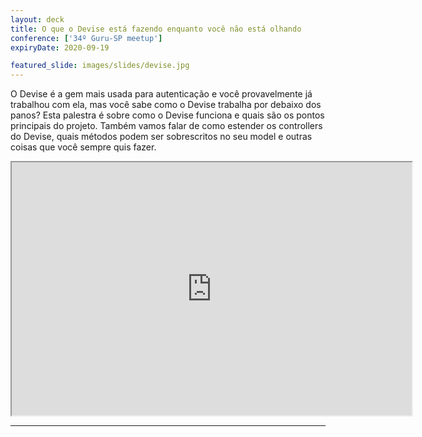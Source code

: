 ```yaml
---
layout: deck
title: O que o Devise está fazendo enquanto você não está olhando
conference: ['34º Guru-SP meetup']
expiryDate: 2020-09-19

featured_slide: images/slides/devise.jpg
---
```


O Devise é a gem mais usada para autenticação e você provavelmente já trabalhou com ela, mas você sabe como o Devise trabalha por debaixo dos panos? Esta palestra é sobre como o Devise funciona e quais são os pontos principais do projeto. Também vamos falar de como estender os controllers do Devise, quais métodos podem ser sobrescritos no seu model e outras coisas que você sempre quis fazer.

<iframe width="640" height="405" src="https://www.youtube.com/embed/xW2XJ8tp6UM"
    allowfullscreen></iframe>

<hr />

<script async class="speakerdeck-embed" data-id="0b7de1801d79013278dc06e915146373" data-ratio="1.77777777777778" src="//speakerdeck.com/assets/embed.js"></script>
